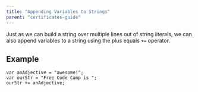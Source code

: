 ```yaml
---
title: "Appending Variables to Strings"
parent: "certificates-guide"
---
```


Just as we can build a string over multiple lines out of string literals, we can also append variables to a string using the plus equals `+=` operator.

## Example

    var anAdjective = "awesome!";
    var ourStr = "Free Code Camp is ";
    ourStr += anAdjective;

